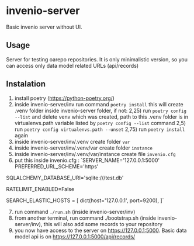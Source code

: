 # invenio-server
Basic invenio server without UI.

## Usage
Server for testing oarepo repositories. It is only minimalistic version, so you can access only data model related URLs (api/records)

## Instalation
1) install poetry (https://python-poetry.org/)
2) inside invenio-server/inv run command `poetry install`
  this will create .venv folder inside invenio-server folder, if not:
    2,25) run `poetry config --list` and delete venv which was created, path to this .venv folder is in virtualenvs.path variable listed by `poetry config --list` command
    2,5) run `poetry config virtualenvs.path --unset`
    2,75) run `poetry install` again
3) inside invenio-server/inv/.venv create folder `var`
4) inside invenio-server/inv/.venv/var create folder `instance`
5) inside invenio-server/inv/.venv/var/instance create file `invenio.cfg`
6) put this inside invenio.cfg :
  `SERVER_NAME='127.0.0.1:5000'
  PREFERRED_URL_SCHEME='https'

  SQLALCHEMY_DATABASE_URI='sqlite:///test.db'

  RATELIMIT_ENABLED=False

  SEARCH_ELASTIC_HOSTS = [
      dict(host='127.0.0.1', port=9200),
  ]`
  
7) run command `./run.sh` (inside invenio-server/inv)
8) from another terminal, run command ./bootstrap.sh (inside invenio-server/inv), this will also add some records to your repository
9) you now have access to the server on https://127.0.0.1:5000. Basic data model api is on https://127.0.0.1:5000/api/records/
